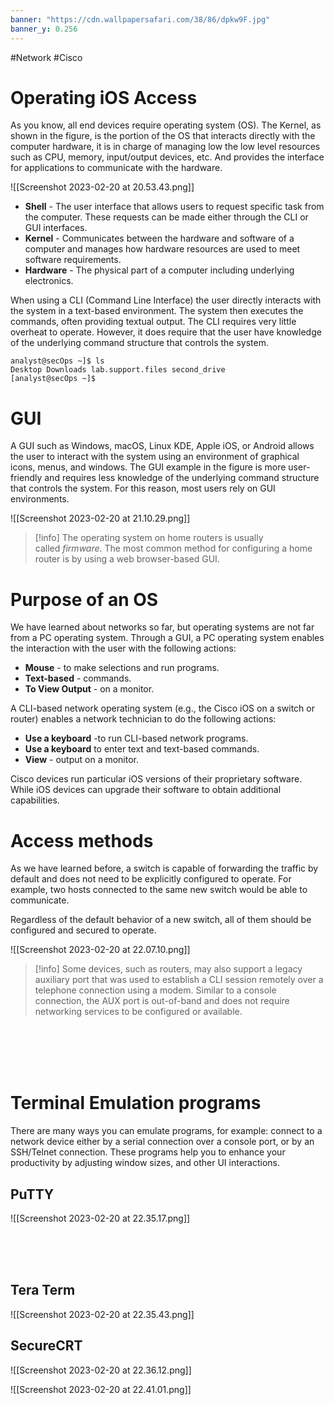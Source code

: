 ```yaml
---
banner: "https://cdn.wallpapersafari.com/38/86/dpkw9F.jpg"
banner_y: 0.256
---
```


#Network #Cisco 

# Operating iOS Access

As you know, all end devices require operating system (OS). The Kernel, as shown in the figure, is the portion of the OS that interacts directly with the computer hardware, it is in charge of managing low the low level resources such as CPU, memory, input/output devices, etc. And provides the interface for applications to communicate with the hardware. 

![[Screenshot 2023-02-20 at 20.53.43.png]]

* **Shell** - The user interface that allows users to request specific task from the computer. These requests can be made either through the CLI or GUI interfaces.
* **Kernel** - Communicates between the hardware and software of a computer and manages how hardware resources are used to meet software requirements.
* **Hardware** - The physical part of a computer including underlying electronics.

When using a CLI (Command Line Interface) the user directly interacts with the system in a text-based environment. The system then executes the commands, often providing textual output.
The CLI requires very little overheat to operate. However, it does require that the user have knowledge of the underlying command structure that controls the system.

``` shell
analyst@secOps ~]$ ls 
Desktop Downloads lab.support.files second_drive
[analyst@secOps ~]$
```

# GUI

A GUI such as Windows, macOS, Linux KDE, Apple iOS, or Android allows the user to interact with the system using an environment of graphical icons, menus, and windows. The GUI example in the figure is more user-friendly and requires less knowledge of the underlying command structure that controls the system. For this reason, most users rely on GUI environments.

![[Screenshot 2023-02-20 at 21.10.29.png]]

> [!info] The operating system on home routers is usually called _firmware_. The most common method for configuring a home router is by using a web browser-based GUI.
> 

# Purpose of an OS

We have learned about networks so far, but operating systems are not far from a PC operating system. Through a GUI, a PC operating system enables the interaction with the user with the following actions:

* **Mouse** - to make selections and run programs.
* **Text-based** - commands.
* **To View Output** - on a monitor.

A CLI-based network operating system (e.g., the Cisco iOS on a switch or router) enables a network technician to do the following actions: 

* **Use a keyboard** -to run CLI-based network programs.
* **Use a keyboard** to enter text and text-based commands.
* **View** - output on a monitor.

Cisco devices run particular iOS versions of their proprietary software. While iOS devices can upgrade their software to obtain additional capabilities.

# Access methods 

As we have learned before, a switch is capable of forwarding the traffic by default and does not need to be explicitly configured to operate. For example, two hosts connected to the same new switch would be able to communicate.

Regardless of the default behavior of a new switch, all of them should be configured and secured to operate. 

![[Screenshot 2023-02-20 at 22.07.10.png]]

> [!info] Some devices, such as routers, may also support a legacy auxiliary port that was used to establish a CLI session remotely over a telephone connection using a modem. Similar to a console connection, the AUX port is out-of-band and does not require networking services to be configured or available.
> 

<br>
<br>
<br>
<br>

# Terminal Emulation programs

There are many ways you can emulate programs, for example: connect to a network device either by a serial connection over a console port, or by an SSH/Telnet connection. These programs help you to enhance your productivity by adjusting window sizes, and other UI interactions.

## PuTTY

![[Screenshot 2023-02-20 at 22.35.17.png]]

<br>
 <br>

<br>


## Tera Term

![[Screenshot 2023-02-20 at 22.35.43.png]]

## SecureCRT

![[Screenshot 2023-02-20 at 22.36.12.png]]



![[Screenshot 2023-02-20 at 22.41.01.png]]